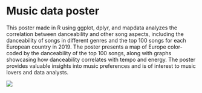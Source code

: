 # Music data poster
This poster made in R using ggplot, dplyr, and mapdata analyzes the correlation between danceability and other song aspects, including the danceability of songs in different genres and the top 100 songs for each European country in 2019. The poster presents a map of Europe color-coded by the danceability of the top 100 songs, along with graphs showcasing how danceability correlates with tempo and energy. The poster provides valuable insights into music preferences and is of interest to music lovers and data analysts.


![](https://github.com/saniawoj/Music_data_poster_R/blob/main/Music_data_poster.png)
